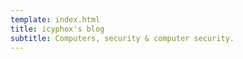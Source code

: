 ```yaml
---
template: index.html
title: icyphox's blog
subtitle: Computers, security & computer security.
---
```

